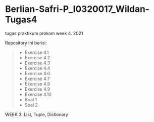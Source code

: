 # Berlian-Safri-P_I0320017_Wildan-Tugas4
tugas praktikum prokom week 4. 2021

Repository ini berisi:
>* Exercise 4.1
>* Exercise 4.2
>* Exercise 4.3
>* Exercise 4.4
>* Exercise 4.6
>* Exercise 4.7
>* Exercise 4.8
>* Exercise 4.9
>* Exercise 4.10
>* Soal 1
>* Soal 2 

WEEK 3. List, Tuple, Dictionary